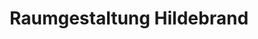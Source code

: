 ---
title: "Raumgestaltung Hildebrand"
url: /renchen/raumgestaltung-hildebrand/
shop: Raumausstattung
---